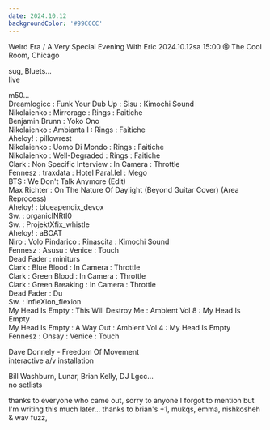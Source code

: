 ```yaml
---
date: 2024.10.12
backgroundColor: '#99CCCC'
---
```


Weird Era / A Very Special Evening With Eric 2024.10.12sa 15:00 @ The Cool Room, Chicago  

sug, Bluets...  
live  

m50...  
Dreamlogicc : Funk Your Dub Up : Sisu : Kimochi Sound  
Nikolaienko : Mirrorage : Rings : Faitiche  
Benjamin Brunn : Yoko Ono  
Nikolaienko : Ambianta I : Rings : Faitiche  
Aheloy! : pillowrest  
Nikolaienko : Uomo Di Mondo : Rings : Faitiche  
Nikolaienko : Well-Degraded : Rings : Faitiche  
Clark : Non Specific Interview : In Camera : Throttle  
Fennesz : traxdata : Hotel Paral.lel : Mego  
BTS : We Don't Talk Anymore (Edit)  
Max Richter : On The Nature Of Daylight (Beyond Guitar Cover) (Area Reprocess)  
Aheloy! : blueapendix\_devox  
Sw. : organicINRtI0  
Sw. : ProjektXfix\_whistle  
Aheloy! : aBOAT  
Niro : Volo Pindarico : Rinascita : Kimochi Sound  
Fennesz : Asusu : Venice : Touch  
Dead Fader : miniturs  
Clark : Blue Blood : In Camera : Throttle  
Clark : Green Blood : In Camera : Throttle  
Clark : Green Breaking : In Camera : Throttle  
Dead Fader : Du  
Sw. : infleXion\_flexion  
My Head Is Empty : This Will Destroy Me : Ambient Vol 8 : My Head Is Empty  
My Head Is Empty : A Way Out : Ambient Vol 4 : My Head Is Empty  
Fennesz : Onsay : Venice : Touch  

Dave Donnely - Freedom Of Movement  
interactive a/v installation  

Bill Washburn, Lunar, Brian Kelly, DJ Lgcc...  
no setlists  

thanks to everyone who came out, sorry to anyone I forgot to mention but I'm writing this much later... thanks to brian's +1, mukqs, emma, nishkosheh & wav fuzz,